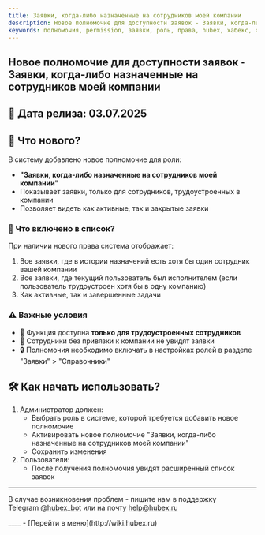 ```yaml
---
title: Заявки, когда-либо назначенные на сотрудников моей компании
description: Новое полномочие для доступности заявок - Заявки, когда-либо назначенные на сотрудников моей компании.
keywords: полномочия, permission, заявки, роль, права, hubex, хабекс, хубекс, хабикс
---
```


<html lang="ru">
<head>
</head>
<body>
<h2>Новое полномочие для доступности заявок - Заявки, когда-либо назначенные на сотрудников моей компании</h2>
<h2>📆 Дата релиза: 03.07.2025</h2>
<h2>📌 Что нового?</h2>
<p>В систему добавлено новое полномочие для роли:</p>
<ul>
<li><strong>"Заявки, когда-либо назначенные на сотрудников моей компании"</strong></li>
<li>Показывает заявки, только для сотрудников, трудоустроенных в компании</li>
<li>Позволяет видеть как активные, так и закрытые заявки</li>
</ul>
<h3>📂 Что включено в список?</h3>
<p>При наличии нового права система отображает:</p>
<ol>
<li>Все заявки, где в истории назначений есть хотя бы один сотрудник вашей компании</li>
<li>Все заявки, где текущий пользователь был исполнителем (если пользователь трудоустроен хотя бы в одну компанию)</li>
<li>Как активные, так и завершенные задачи</li>
</ol>
<h3>⚠️ Важные условия</h3>
<ul>
<li>🏢 Функция доступна <strong>только для трудоустроенных сотрудников</strong></li>
<li>👤 Сотрудники без привязки к компании не увидят заявки</li>
<li>🔒 Полномочия необходимо включать в настройках ролей в разделе "Заявки" &gt; "Справочники"</li>
</ul>
<h2>🛠️ Как начать использовать?</h2>
<ol>
<li>Администратор должен:
<ul>
<li>Выбрать роль в системе, которой требуется добавить новое полномочие</li>
<li>Активировать новое полномочие "Заявки, когда-либо назначенные на сотрудников моей компании"</li>
<li>Сохранить изменения</li>
</ul>
</li>
<li>Пользователи:
<ul>
<li>После получения полномочия увидят расширенный список заявок</li>
</ul>
</li>
</ol>
<hr class="" data-start="3160" data-end="3163" />
<p class="" data-start="3165" data-end="3344">В случае возникновения проблем - пишите нам в поддержку Telegram&nbsp;<a href="https://t.me/hubex_bot" target="_blank" rel="noopener">@hubex_bot</a>&nbsp;или на почту&nbsp;<a href="mailto:help@hubex.ru">help@hubex.ru</a></p>
</body>
</body>
</html>
____
- [Перейти в меню](http://wiki.hubex.ru)
